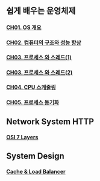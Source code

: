 ## 쉽게 배우는 운영체제 
####  [CH01. OS 개요](https://github.com/minchjung/termsStudy/wiki/CH01-OS-%EA%B0%9C%EC%9A%94)  
####  [CH02. 컴퓨터의 구조와 성능 향상](https://github.com/minchjung/termsStudy/wiki/CH02-%EC%BB%B4%ED%93%A8%ED%84%B0%EC%9D%98-%EA%B5%AC%EC%A1%B0%EC%99%80-%EC%84%B1%EB%8A%A5-%ED%96%A5%EC%83%81)  
####  [CH03. 프로세스 와 스레드(1) ](https://github.com/minchjung/termsStudy/wiki/CH03.-%ED%94%84%EB%A1%9C%EC%84%B8%EC%8A%A4%EC%99%80-%EC%8A%A4%EB%A0%88%EB%93%9C)  
####  [CH03. 프로세스 와 스레드(2) ](https://github.com/minchjung/termsStudy/wiki/CH03.-%ED%94%84%EB%A1%9C%EC%84%B8%EC%8A%A4%EC%99%80-%EC%8A%A4%EB%A0%88%EB%93%9C-(2))  
####  [CH04. CPU 스케줄링 ](https://github.com/minchjung/CSstudy/wiki/CH04.-CPU-%EC%8A%A4%EC%BC%80%EC%A5%B4%EB%A7%81)  
####  [CH05. 프로세스 동기화 ](https://github.com/minchjung/CSstudy/wiki/CH05.-%ED%94%84%EB%A1%9C%EC%84%B8%EC%8A%A4-%EB%8F%99%EA%B8%B0%ED%99%94)   

  
## Network System HTTP  
#### [OSI 7 Layers](https://github.com/minchjung/CSstudy/wiki/01.-OSI-7-%EA%B3%84%EC%B8%B5)
## System Design 
#### [Cache & Load Balancer](https://github.com/minchjung/CSstudy/wiki/%5BSystemDesign%5DCache-&-Load-Balancer)  

